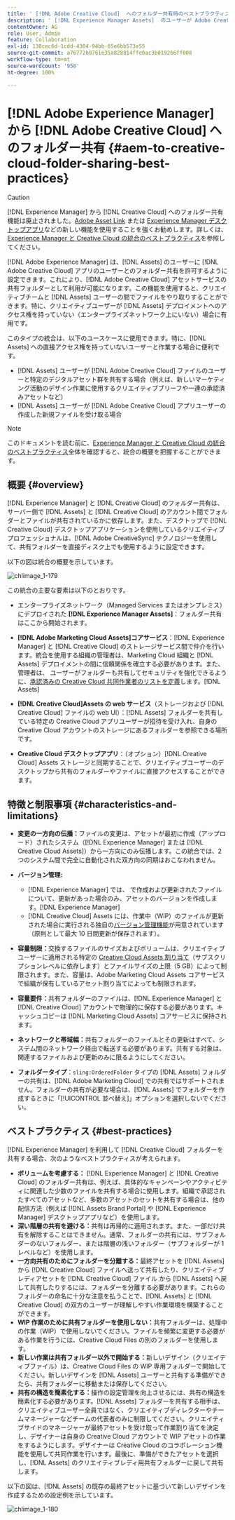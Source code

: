 ```yaml
---
title: ' [!DNL Adobe Creative Cloud]  へのフォルダー共有時のベストプラクティス'
description: ' [!DNL Experience Manager Assets]  のユーザーが Adobe Creative Cloud ユーザーとフォルダーを交換できるように  [!DNL Adobe Experience Manager]  を設定します。'
contentOwner: AG
role: User, Admin
feature: Collaboration
exl-id: 130cec6d-1cdd-4304-94bb-65e6bb573e55
source-git-commit: a76772b8761e35a828814ffe0ac3b019266ff008
workflow-type: tm+mt
source-wordcount: '958'
ht-degree: 100%

---
```


# [!DNL Adobe Experience Manager] から [!DNL Adobe Creative Cloud] へのフォルダー共有 {#aem-to-creative-cloud-folder-sharing-best-practices}

>[!CAUTION]
>
>[!DNL Experience Manager] から [!DNL Creative Cloud] へのフォルダー共有機能は廃止されました。[Adobe Asset Link](https://helpx.adobe.com/jp/enterprise/admin-guide.html/enterprise/using/adobe-asset-link.ug.html) または [Experience Manager デスクトップアプリ](https://experienceleague.adobe.com/docs/experience-manager-desktop-app/using/using.html?lang=ja)などの新しい機能を使用することを強くお勧めします。詳しくは、[Experience Manager と Creative Cloud の統合のベストプラクティス](/help/assets/aem-cc-integration-best-practices.md)を参照してください。

[!DNL Adobe Experience Manager] は、[!DNL Assets] のユーザーに [!DNL Adobe Creative Cloud] アプリのユーザーとのフォルダー共有を許可するように設定できます。これにより、[!DNL Adobe Creative Cloud] アセットサービスの共有フォルダーとして利用が可能になります。この機能を使用すると、クリエイティブチームと [!DNL Assets] ユーザーの間でファイルをやり取りすることができます。特に、クリエイティブユーザーが [!DNL Assets] デプロイメントへのアクセス権を持っていない（エンタープライズネットワーク上にいない）場合に有用です。

このタイプの統合は、以下のユースケースに使用できます。特に、[!DNL Assets] への直接アクセス権を持っていないユーザーと作業する場合に便利です。

* [!DNL Assets] ユーザーが [!DNL Adobe Creative Cloud] ファイルのユーザーと特定のデジタルアセット群を共有する場合（例えば、新しいマーケティング活動のデザイン作業に使用するクリエイティブブリーフや一連の承認済みアセットなど）
* [!DNL Assets] ユーザーが [!DNL Adobe Creative Cloud] アプリユーザーの作成した新規ファイルを受け取る場合

>[!NOTE]
>
>このドキュメントを読む前に、[Experience Manager と Creative Cloud の統合のベストプラクティス](/help/assets/aem-cc-integration-best-practices.md)全体を確認すると、統合の概要を把握することができます。

## 概要 {#overview}

[!DNL Experience Manager] と [!DNL Creative Cloud] のフォルダー共有は、サーバー側で [!DNL Assets] と [!DNL Creative Cloud] のアカウント間でフォルダーとファイルが共有されているかに依存します。また、デスクトップで [!DNL Creative Cloud] デスクトップアプリケーションを使用しているクリエイティブプロフェッショナルは、[!DNL Adobe CreativeSync] テクノロジーを使用して、共有フォルダーを直接ディスク上でも使用するように設定できます。

以下の図は統合の概要を示しています。

![chlimage_1-179](assets/chlimage_1-406.png)

この統合の主要な要素は以下のとおりです。

* エンタープライズネットワーク（Managed Services またはオンプレミス）にデプロイされた **[!DNL Experience Manager Assets]**：フォルダー共有はここから開始されます。
* **[!DNL Adobe Marketing Cloud Assets]コアサービス**：[!DNL Experience Manager] と [!DNL Creative Cloud] のストレージサービス間で仲介を行います。統合を使用する組織の管理者は、Marketing Cloud 組織と [!DNL Assets] デプロイメントの間に信頼関係を確立する必要があります。また、管理者は、 ユーザーがフォルダーも共有してセキュリティを強化できるように、[承認済みの Creative Cloud 共同作業者のリストを定義](https://experienceleague.adobe.com/docs/core-services/interface/assets/t-admin-add-cc-user.html?lang=ja)します。[!DNL Assets]

* **[!DNL Creative Cloud]Assets の web サービス**（ストレージおよび [!DNL Creative Cloud] ファイルの web UI）：[!DNL Assets] フォルダーを共有している特定の Creative Cloud アプリユーザーが招待を受け入れ、自身の Creative Cloud アカウントのストレージにあるフォルダーを参照できる場所です。
* **Creative Cloud デスクトップアプリ**：（オプション）[!DNL Creative Cloud] Assets ストレージと同期することで、クリエイティブユーザーのデスクトップから共有のフォルダーやファイルに直接アクセスすることができます。

## 特徴と制限事項 {#characteristics-and-limitations}

* **変更の一方向の伝播：**&#x200B;ファイルの変更は、アセットが最初に作成（アップロード）されたシステム（[!DNL Experience Manager] または [!DNL Creative Cloud Assets]）から一方向にのみ伝播します。この統合では、2 つのシステム間で完全に自動化された双方向の同期はおこなわれません。
* **バージョン管理:**

   * [!DNL Experience Manager] では、 で作成および更新されたファイルについて、更新があった場合のみ、アセットのバージョンを作成します。[!DNL Experience Manager]
   * [!DNL Creative Cloud] Assets には、作業中（WIP）のファイルが更新された場合に実行される独自の[バージョン管理機能](https://helpx.adobe.com/jp/creative-cloud/help/versioning-faq.html)が用意されています（原則として最大 10 日間更新が保存されます）。

* **容量制限：**&#x200B;交換するファイルのサイズおよびボリュームは、クリエイティブユーザーに適用される特定の [Creative Cloud Assets 割り当て](https://helpx.adobe.com/jp/creative-cloud/kb/file-storage-quota.html)（サブスクリプションレベルに依存します）とファイルサイズの上限（5 GB）によって制限されます。また、容量は、Adobe Marketing Cloud Assets コアサービスで組織が保有しているアセット割り当てによっても制限されます。

* **容量要件：**&#x200B;共有フォルダーのファイルは、[!DNL Experience Manager] と [!DNL Creative Cloud] アカウントで物理的に保存する必要があります。キャッシュコピーは [!DNL Marketing Cloud Assets] コアサービスに保持されます。
* **ネットワークと帯域幅：**&#x200B;共有フォルダーのファイルとその更新はすべて、システム間のネットワーク経由で転送する必要があります。共有する対象は、関連するファイルおよび更新のみに限るようにしてください。
* **フォルダータイプ**：`sling:OrderedFolder` タイプの [!DNL Assets] フォルダーの共有は、[!DNL Adobe Marketing Cloud] での共有ではサポートされません。フォルダーの共有が必要な場合は、[!DNL Assets] でフォルダーを作成するときに「[!UICONTROL 並べ替え]」オプションを選択しないでください。

## ベストプラクティス {#best-practices}

[!DNL Experience Manager] を利用して [!DNL Creative Cloud] フォルダーを共有する場合、次のようなベストプラクティスが考えられます。

* **ボリュームを考慮する：** [!DNL Experience Manager] と [!DNL Creative Cloud] のフォルダー共有は、例えば、具体的なキャンペーンやアクティビティに関連した少数のファイルを共有する場合に使用します。組織で承認されたすべてのアセットなど、多数のアセットのセットを共有する場合は、他の配信方法（例えば [!DNL Assets Brand Portal] や [!DNL Experience Manager] デスクトップアプリなど）を使用します。
* **深い階層の共有を避ける：**&#x200B;共有は再帰的に適用されます。また、一部だけ共有を解除することはできません。通常、フォルダーの共有には、サブフォルダーのないフォルダー、または階層の浅いフォルダー（サブフォルダーが 1 レベルなど）を使用します。
* **一方向共有のためにフォルダーを分離する：**&#x200B;最終アセットを [!DNL Assets] から [!DNL Creative Cloud] ファイルへ送って共有したり、クリエイティブレディアセットを [!DNL Creative Cloud] ファイル から [!DNL Assets] へ戻して共有したりするには、フォルダーを分離する必要があります。これらのフォルダーの命名に十分な注意を払うことで、[!DNL Assets] と [!DNL Creative Cloud] の双方のユーザーが理解しやすい作業環境を構築することができます。
* **WIP 作業のために共有フォルダーを使用しない：**&#x200B;共有フォルダーは、処理中の作業（WIP）で使用しないでください。ファイルを頻繁に変更する必要がある作業を行うには、Creative Cloud Files の別のフォルダーを使用します。
* **新しい作業は共有フォルダー以外で開始する：**&#x200B;新しいデザイン（クリエイティブファイル）は、Creative Cloud Files の WIP 専用フォルダーで開始してください。新しいデザインを [!DNL Assets] ユーザーと共有する準備ができたら、共有フォルダーに移動または保存してください。
* **共有の構造を簡素化する：**&#x200B;操作の設定管理を向上させるには、共有の構造を簡素化する必要があります。[!DNL Assets] フォルダーを共有する相手は、クリエイティブユーザー全員ではなく、クリエイティブディレクターやチームマネージャーなどチームの代表者のみに制限してください。クリエイティブサイドのマネージャーが最終アセットを受け取って作業割り当てを決定し、デザイナーは自身の Creative Cloud アカウントで WIP アセットの作業をするようにします。デザイナーは Creative Cloud のコラボレーション機能を使用して共同作業を行います。最後に、準備ができたアセットを選択し、[!DNL Assets] のクリエイティブレディ用共有フォルダーに戻して共有します。

以下の図は、[!DNL Assets] の既存の最終アセットに基づいて新しいデザインを作成するための設定例を示しています。

![chlimage_1-180](assets/chlimage_1-407.png)
